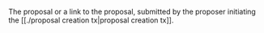 The proposal or a link to the proposal, submitted by the proposer initiating the [[./proposal creation tx|proposal creation tx]].